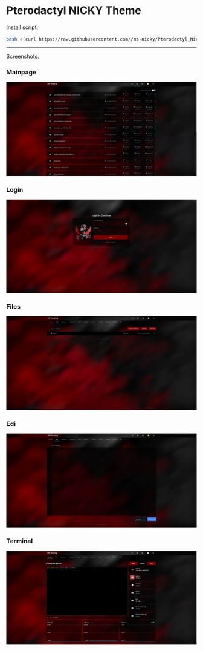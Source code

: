 # Pterodactyl NICKY Theme

Install script:
```sh
bash <(curl https://raw.githubusercontent.com//ms-nicky/Pterodactyl_Nicky_Theme/main/install.sh)
```

---
Screenshots:
### Mainpage
![Mainpage](https://raw.githubusercontent.com/ms-nicky/Pterodactyl_Nicky_Theme/main/images/Serverliste.png "Mainpage")
### Login
![Login](https://raw.githubusercontent.com/ms-nicky/Pterodactyl_Nicky_Theme/main/images/Login.png "Login")
### Files
![Files](https://raw.githubusercontent.com/ms-nicky/Pterodactyl_Nicky_Theme/main/images/Files.png "Files")
### Edi
![Editor](https://raw.githubusercontent.com/ms-nicky/Pterodactyl_Nicky_Theme/main/images/Editor.png "Editor")
### Terminal
![Terminal](https://raw.githubusercontent.com/ms-nicky/Pterodactyl_Nicky_Theme/main/images/Terminal.png "Terminal")